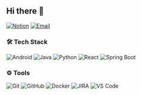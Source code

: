 ## Hi there 👋

[![Notion](https://img.shields.io/badge/Notion-000000?style=flat-square&logo=notion&logoColor=white)](https://www.notion.so/b811d6f9e3b64e8498270e7f87047b39)
[![Email](https://img.shields.io/badge/tlarbdnjs3011@gmail.com-D14836?style=flat-square&logo=gmail&logoColor=white)](mailto:tlarbdnjs3011@gmail.com)


### 🛠 Tech Stack
![Android](https://img.shields.io/badge/Android-3DDC84?style=flat-square&logo=Android&logoColor=white)
![Java](https://img.shields.io/badge/Java-007396?style=flat-square&logo=Java&logoColor=white)
![Python](https://img.shields.io/badge/Python-3776AB?style=flat-square&logo=Python&logoColor=white)
![React](https://img.shields.io/badge/React-61DAFB?style=flat-square&logo=React&logoColor=black)
![Spring Boot](https://img.shields.io/badge/Spring_Boot-6DB33F?style=flat-square&logo=Spring-Boot&logoColor=white)

### ⚙️ Tools
![Git](https://img.shields.io/badge/Git-F05032?style=flat-square&logo=git&logoColor=white)
![GitHub](https://img.shields.io/badge/GitHub-181717?style=flat-square&logo=github&logoColor=white)
![Docker](https://img.shields.io/badge/Docker-2496ED?style=flat-square&logo=docker&logoColor=white)
![JIRA](https://img.shields.io/badge/JIRA-0052CC?style=flat-square&logo=jira&logoColor=white)
![VS Code](https://img.shields.io/badge/VS_Code-007ACC?style=flat-square&logo=visual-studio-code&logoColor=white)


